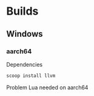 # Builds

<!--

Test

cargo nextest run --jobs=1 --no-fail-fast

-->

## Windows

### aarch64

Dependencies
```sh
scoop install llvm
```

Problem Lua needed on aarch64


<!--

cargo build --release --target=x86_64-pc-windows-msvc

cargo build --release --target=i686-pc-windows-msvc

cargo build --release --target=x86_64-pc-windows-gnu

cargo build --release --target=i686-pc-windows-gnu

cargo build --release --target=aarch64-pc-windows-msvc

===

cargo build --target=x86_64-pc-windows-msvc

cargo build --target=i686-pc-windows-msvc

cargo build --target=x86_64-pc-windows-gnu

cargo build --target=i686-pc-windows-gnu

cargo build --target=aarch64-pc-windows-msvc

-->
